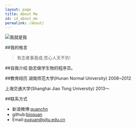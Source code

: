```yaml
---
layout: page
title: About Me
id: id_about_me
permalink: /about/
---
```


![我就是我](http://bioquan.github.io/quanweb/quan.jpg)

##我的格言
> 有志者事竟成;苦心人天不负!

##自我介绍
励志做学生物的程序员。

##教育经历
湖南师范大学(Hunan Normal University)  2008~2012  


上海交通大学(Shanghai Jiao Tong University)  2013～

##联系方式

- 新浪微博:[quanchn](http://www.weibo.com/quanchn/)
- github:[bioquan](https://github.com/bioquan)
- Email:[xuquan@sjtu.edu.cn](xuquan@sjtu.edu.cn)

